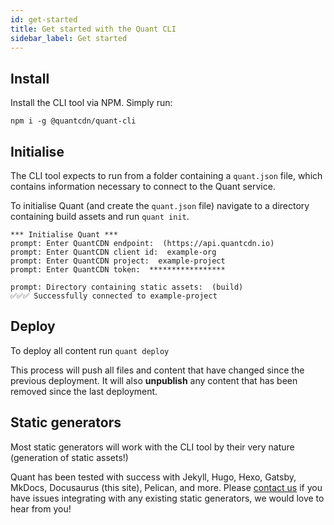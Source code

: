 ```yaml
---
id: get-started
title: Get started with the Quant CLI
sidebar_label: Get started
---
```


## Install

Install the CLI tool via NPM. Simply run:
```
npm i -g @quantcdn/quant-cli
```

## Initialise

The CLI tool expects to run from a folder containing a `quant.json` file, which contains information necessary to connect to the Quant service.

To initialise Quant (and create the `quant.json` file) navigate to a directory containing build assets and run `quant init`.
```
*** Initialise Quant ***
prompt: Enter QuantCDN endpoint:  (https://api.quantcdn.io)
prompt: Enter QuantCDN client id:  example-org
prompt: Enter QuantCDN project:  example-project
prompt: Enter QuantCDN token:  *****************

prompt: Directory containing static assets:  (build)
✅✅✅ Successfully connected to example-project
```

## Deploy
To deploy all content run `quant deploy`

This process will push all files and content that have changed since the previous deployment. It will also **unpublish** any content that has been removed since the last deployment.

## Static generators
Most static generators will work with the CLI tool by their very nature (generation of static assets!)

Quant has been tested with success with Jekyll, Hugo, Hexo, Gatsby, MkDocs, Docusaurus (this site), Pelican, and more. Please [contact us](https://www.quantcdn.io/contact) if you have issues integrating with any existing static generators, we would love to hear from you!